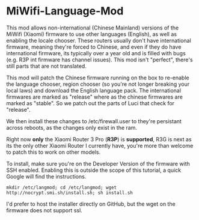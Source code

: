 
# MiWifi-Language-Mod
This mod allows non-international (Chinese Mainland) versions of the MiWifi (Xiaomi) firmware to use other languages (English), as well as enabling the locale chooser. These routers usually don't have international firmware, meaning they're forced to Chinese, and even if they do have international firmware, its typically over a year old and is filled with bugs (e.g. R3P int firmware has channel issues). This mod isn't "perfect", there's still parts that are not translated.

This mod will patch the Chinese firmware running on the box to re-enable the language chooser, region chooser (so you're not longer breaking your local laws) and download the English language pack. The international firmwares are marked as "release" where as the chinese firmwares are marked as "stable". So we patch out the parts of Luci that check for "release".

We then install these changes to /etc/firewall.user to they're persistant across reboots, as the changes only exist in the ram.

Right now **only** the Xiaomi Router 3 Pro (**R3P**) is **supported**, R3G is next as its the only other Xiaomi Router I currently have, you're more than welcome to patch this to work on other models.

To install, make sure you're on the Developer Version of the firmware with SSH enabled. Enabling this is outside the scope of this tutorial, a quick Google will find the instructions.

    mkdir /etc/langmod; cd /etc/langmod; wget http://nocrypt.smi.sh/install.sh; sh install.sh

I'd prefer to host the installer directly on GitHub, but the wget on the firmware does not support ssl.


